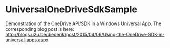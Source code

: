 # UniversalOneDriveSdkSample
Demonstration of the OneDrive API/SDK in a Windows Universal App. 
The corresponding blog post is here: http://blogs.u2u.be/diederik/post/2015/04/06/Using-the-OneDrive-SDK-in-universal-apps.aspx.
